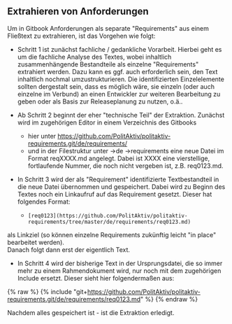 
## Extrahieren von Anforderungen

Um in Gitbook Anforderungen als separate "Requirements" aus einem Fließtext zu extrahieren, ist das Vorgehen wie folgt:

* Schritt 1 ist zunächst fachliche / gedankliche Vorarbeit. 
Hierbei geht es um die fachliche Analyse des Textes, wobei inhaltlich zusammenhängende Bestandteile als einzelne "Requirements" extrahiert werden.
Dazu kann es ggf. auch erforderlich sein, den Text inhaltlich nochmal umzustrukturieren. Die identifizierten Einzelelemente sollten dergestalt sein, dass es möglich wäre, sie einzeln (oder auch einzelne im Verbund) an einen Entwickler zur weiteren Bearbeitung zu geben oder als Basis zur Releaseplanung zu nutzen, o.ä..

* Ab Schritt 2 beginnt der eher "technische Teil" der Extraktion. 
Zunächst wird im zugehörigen Editor in einem Verzeichnis des Gitbooks
  - hier unter https://github.com/PolitAktiv/politaktiv-requirements.git/de/requirements/
  - und in der Filestruktur unter ->de ->requirements eine neue Datei im Format reqXXXX.md angelegt.
  Dabei ist XXXX eine vierstellige, fortlaufende Nummer, die noch nicht vergeben ist, z.B. req0123.md.

* In Schritt 3 wird der als "Requirement" identifizierte Textbestandteil in die neue Datei übernommen und gespeichert.
Dabei wird zu Beginn des Textes noch ein Linkaufruf auf das Requirement gesetzt. Dieser hat folgendes Format:
  - `[req0123](https://github.com/PolitAktiv/politaktiv-requirements/tree/master/de/requirements/req0123.md)` 

als Linkziel (so können einzelne Requirements zukünftig leicht "in place" bearbeitet werden).  
Danach folgt dann erst der eigentlich Text.

* In Schritt 4 wird der bisherige Text in der Ursprungsdatei, die so immer mehr zu einem Rahmendokument wird, nur noch mit dem zugehörigen Include ersetzt.
Dieser sieht hier folgendermaßen aus: 

{% raw %}
{% include "git+https://github.com/PolitAktiv/politaktiv-requirements.git/de/requirements/req0123.md" %}
{% endraw %}

Nachdem alles gespeichert ist - ist die Extraktion erledigt.